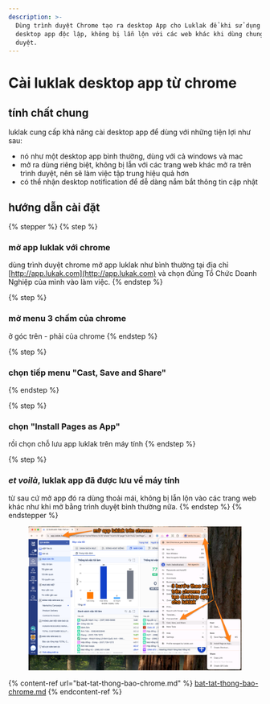 ```yaml
---
description: >-
  Dùng trình duyệt Chrome tạo ra desktop App cho Luklak để khi sử dụng như một
  desktop app độc lập, không bị lẫn lộn với các web khác khi dùng chung trình
  duyệt.
---
```


# Cài luklak desktop app từ chrome

## tính chất chung

luklak cung cấp khả năng cài desktop app để dùng với những tiện lợi như sau:

* nó như một desktop app bình thường, dùng với cả windows và mac
* mở ra dùng riêng biệt, không bị lẫn với các trang web khác mở ra trên trình duyệt, nên sẽ làm việc tập trung hiệu quả hơn
* có thể nhận desktop notification để dễ dàng nắm bắt thông tin cập nhật

## hướng dẫn cài đặt

{% stepper %}
{% step %}
### mở app luklak với chrome

dùng trình duyệt chrome mở app luklak như bình thường tại địa chỉ [http://app.lukak.com](http://app.lukak.com) và chọn đúng Tổ Chức Doanh Nghiệp của mình vào làm việc.
{% endstep %}

{% step %}
### mở menu 3 chấm của chrome&#x20;

ở góc trên - phải của chrome
{% endstep %}

{% step %}
### chọn tiếp menu "Cast, Save and Share"


{% endstep %}

{% step %}
### chọn "Install Pages as App"

rồi chọn chỗ lưu app luklak trên máy tính
{% endstep %}

{% step %}
### &#x20;_et voilà_, luklak app đã được lưu về máy tính

từ sau cứ mở app đó ra dùng thoải mái, không bị lẫn lộn vào các trang web khác như khi mở bằng trình duyệt bình thường nữa.
{% endstep %}
{% endstepper %}

<figure><img src="../../.gitbook/assets/luklak desktop app with chrome (1).png" alt=""><figcaption></figcaption></figure>

{% content-ref url="bat-tat-thong-bao-chrome.md" %}
[bat-tat-thong-bao-chrome.md](bat-tat-thong-bao-chrome.md)
{% endcontent-ref %}






